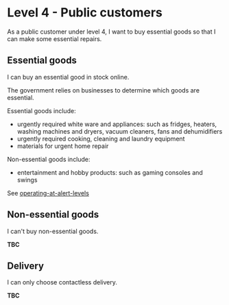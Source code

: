 # Level 4 - Public customers

As a public customer under level 4, I want to buy essential goods so that I can make some essential repairs.

## Essential goods

I can buy an essential good in stock online.

The government relies on businesses to determine which goods are essential.

Essential goods include:

* urgently required white ware and appliances: such as fridges, heaters, washing machines and dryers, vacuum cleaners, fans and dehumidifiers
* urgently required cooking, cleaning and laundry equipment
* materials for urgent home repair

Non-essential goods include:

* entertainment and hobby products: such as gaming consoles and swings

See [operating-at-alert-levels](https://www.business.govt.nz/covid-19/operating-at-alert-levels/)

<!--
### Under AL4, I can buy a heater

Given I am a Public customer operating under Alert Level 4

When I attempt to buy a heater

Then I am allowed to buy it
--> 

<!--
### [Under AL4, I can buy a heater](-)

Given I am a [Public](- "#customerType") customer operating under Alert Level [4](- "#alertLevel")

When I attempt to buy a [heater](- "#result = canBuy(#customerType, #alertLevel, #TEXT)")

Then I am [allowed](- "?=#result") to buy it
-->

## Non-essential goods

I can't buy non-essential goods.

**TBC**

## Delivery

I can only choose contactless delivery.

**TBC**